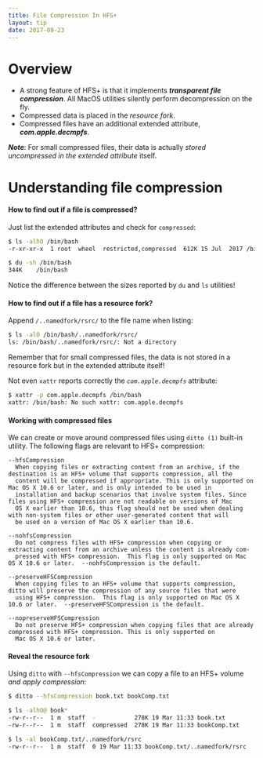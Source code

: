 ```yaml
---
title: File Compression In HFS+
layout: tip
date: 2017-09-23
---
```


# Overview

* A strong feature of HFS+ is that it implements __*transparent file compression*__. All MacOS utilities silently perform decompression on the fly.
* Compressed data is placed in the _resource fork_. 
* Compressed files have an additional extended attribute, _**com.apple.decmpfs**_. 

*__Note__*: For small compressed files, their data is actually _stored uncompressed in the extended attribute_ itself.

# Understanding file compression

#### How to find out if a file is compressed?

Just list the extended attributes and check for ```compressed```:
```bash
$ ls -alhO /bin/bash
-r-xr-xr-x  1 root  wheel  restricted,compressed  612K 15 Jul  2017 /bin/bash

$ du -sh /bin/bash
344K	/bin/bash
```

Notice the difference between the sizes reported by ```du``` and ```ls``` utilities!

#### How to find out if a file has a resource fork?

Append ```/..namedfork/rsrc/``` to the file name when listing:

```bash
$ ls -alO /bin/bash/..namedfork/rsrc/
ls: /bin/bash/..namedfork/rsrc/: Not a directory
```

Remember that for small compressed files, the data is not stored in a resource fork but in the extended attribute itself!

Not even ```xattr``` reports correctly the _```com.apple.decmpfs```_ attribute:
```bash
$ xattr -p com.apple.decmpfs /bin/bash
xattr: /bin/bash: No such xattr: com.apple.decmpfs
```

#### Working with compressed files

We can create or move around compressed files using ```ditto (1)``` built-in utility. The following flags are relevant to HFS+ compression:

```
--hfsCompression
  When copying files or extracting content from an archive, if the destination is an HFS+ volume that supports compression, all the
  content will be compressed if appropriate. This is only supported on Mac OS X 10.6 or later, and is only intended to be used in
  installation and backup scenarios that involve system files. Since files using HFS+ compression are not readable on versions of Mac
  OS X earlier than 10.6, this flag should not be used when dealing with non-system files or other user-generated content that will
  be used on a version of Mac OS X earlier than 10.6.

--nohfsCompression
  Do not compress files with HFS+ compression when copying or extracting content from an archive unless the content is already com-
  pressed with HFS+ compression.  This flag is only supported on Mac OS X 10.6 or later.  --nohfsCompression is the default.

--preserveHFSCompression
  When copying files to an HFS+ volume that supports compression, ditto will preserve the compression of any source files that were
  using HFS+ compression.  This flag is only supported on Mac OS X 10.6 or later.  --preserveHFSCompression is the default.

--nopreserveHFSCompression
  Do not preserve HFS+ compression when copying files that are already compressed with HFS+ compression. This is only supported on
  Mac OS X 10.6 or later.
``` 
 
#### Reveal the resource fork

Using ```ditto``` with ```--hfsCompression``` we can copy a file to an HFS+ volume _and apply compression_:

```bash
$ ditto --hfsCompression book.txt bookComp.txt

$ ls -alhO@ book*
-rw-r--r--  1 m  staff  -           278K 19 Mar 11:33 book.txt
-rw-r--r--  1 m  staff  compressed  278K 19 Mar 11:33 bookComp.txt

$ ls -al bookComp.txt/..namedfork/rsrc
-rw-r--r--  1 m  staff  0 19 Mar 11:33 bookComp.txt/..namedfork/rsrc
```
